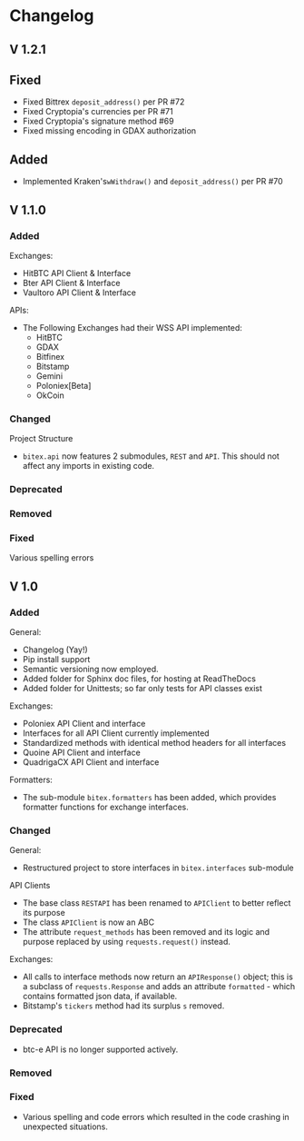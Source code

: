 # Changelog

## V 1.2.1
## Fixed
 - Fixed Bittrex `deposit_address()` per PR #72
 - Fixed Cryptopia's currencies per PR #71
 - Fixed Cryptopia's signature method #69
 - Fixed missing encoding in GDAX authorization

## Added
 - Implemented Kraken's`wWithdraw()` and `deposit_address()` per PR #70

## V 1.1.0
### Added
Exchanges:
- HitBTC API Client & Interface
- Bter API Client & Interface
- Vaultoro API Client & Interface

APIs:
- The Following Exchanges had their WSS API implemented:
    - HitBTC
    - GDAX
    - Bitfinex
    - Bitstamp
    - Gemini
    - Poloniex[Beta]
    - OkCoin
    
### Changed
Project Structure
- `bitex.api` now features 2 submodules, `REST` and `API`. This should
not affect any imports in existing code.

### Deprecated
### Removed
### Fixed
Various spelling errors

## V 1.0
### Added
General:
- Changelog (Yay!)
- Pip install support
- Semantic versioning now employed.
- Added folder for Sphinx doc files, for hosting at ReadTheDocs
- Added folder for Unittests; so far only tests for API classes exist

Exchanges:
- Poloniex  API Client and interface
- Interfaces for all API Client currently implemented
- Standardized methods with identical method headers for all interfaces
- Quoine API Client and interface
- QuadrigaCX API Client and interface

Formatters:
- The sub-module `bitex.formatters` has been added, which provides formatter
functions for exchange interfaces.

### Changed
General:
- Restructured project to store interfaces in `bitex.interfaces` sub-module

API Clients
- The base class `RESTAPI` has been renamed to `APIClient` to better reflect
its purpose
- The class `APIClient` is now an ABC
- The attribute `request_methods` has been removed and its logic and purpose
replaced by using `requests.request()` instead.

Exchanges:
- All calls to interface methods now return an `APIResponse()` object; this is a
subclass of `requests.Response` and adds an attribute `formatted` - which
contains formatted json data, if available.
- Bitstamp's `tickers` method had its surplus `s` removed.

### Deprecated
- btc-e API is no longer supported actively.

### Removed

### Fixed
- Various spelling and code errors which resulted in the code crashing in unexpected situations.

